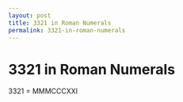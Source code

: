```yaml
---
layout: post
title: 3321 in Roman Numerals
permalink: 3321-in-roman-numerals
---
```


# 3321 in Roman Numerals

3321 = MMMCCCXXI
